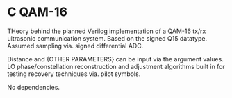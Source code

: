 # C QAM-16
THeory behind the planned Verilog implementation of a QAM-16 tx/rx ultrasonic communication system. Based on the signed Q15 datatype. Assumed sampling via. signed differential ADC.  
  
Distance and {OTHER PARAMETERS} can be input via the argument values. LO phase/constellation reconstruction and adjustment algorithms built in for testing recovery techniques via. pilot symbols.  
  
No dependencies.